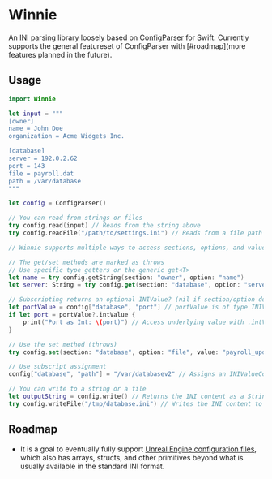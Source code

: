 # Winnie

An [INI](https://en.wikipedia.org/wiki/INI_file) parsing library loosely based on [ConfigParser](https://docs.python.org/3/library/configparser.html) for Swift. Currently supports the general featureset of ConfigParser with [#roadmap](more features planned in the future).

## Usage

```swift
import Winnie

let input = """
[owner]
name = John Doe
organization = Acme Widgets Inc.

[database]
server = 192.0.2.62
port = 143
file = payroll.dat
path = /var/database
"""

let config = ConfigParser()

// You can read from strings or files
try config.read(input) // Reads from the string above
try config.readFile("/path/to/settings.ini") // Reads from a file path

// Winnie supports multiple ways to access sections, options, and values

// The get/set methods are marked as throws
// Use specific type getters or the generic get<T>
let name = try config.getString(section: "owner", option: "name")
let server: String = try config.get(section: "database", option: "server")

// Subscripting returns an optional INIValue? (nil if section/option doesn't exist)
let portValue = config["database", "port"] // portValue is of type INIValue?
if let port = portValue?.intValue {
    print("Port as Int: \(port)") // Access underlying value with .intValue, .stringValue, etc.
}

// Use the set method (throws)
try config.set(section: "database", option: "file", value: "payroll_updated.data")

// Use subscript assignment
config["database", "path"] = "/var/databasev2" // Assigns an INIValueConvertible

// You can write to a string or a file
let outputString = config.write() // Returns the INI content as a String (does not throw)
try config.writeFile("/tmp/database.ini") // Writes the INI content to a file path (throws)
```

## Roadmap

* It is a goal to eventually fully support [Unreal Engine configuration files](https://dev.epicgames.com/documentation/en-us/unreal-engine/configuration-files-in-unreal-engine), which also has arrays, structs, and other primitives beyond what is usually available in the standard INI format.
